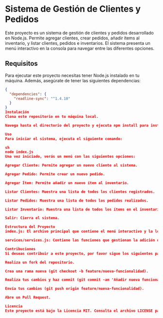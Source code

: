 # Sistema de Gestión de Clientes y Pedidos

Este proyecto es un sistema de gestión de clientes y pedidos desarrollado en Node.js. Permite agregar clientes, crear pedidos, añadir ítems al inventario, y listar clientes, pedidos e inventarios. El sistema presenta un menú interactivo en la consola para navegar entre las diferentes opciones.

## Requisitos

Para ejecutar este proyecto necesitas tener Node.js instalado en tu máquina. Además, asegúrate de tener las siguientes dependencias:

```json
{
  "dependencies": {
    "readline-sync": "^1.4.10"
  }
}
Instalación
Clona este repositorio en tu máquina local.

Navega hasta el directorio del proyecto y ejecuta npm install para instalar las dependencias.

Uso
Para iniciar el sistema, ejecuta el siguiente comando:

sh
node index.js
Una vez iniciado, verás un menú con las siguientes opciones:

Agregar Cliente: Permite agregar un nuevo cliente al sistema.

Agregar Pedido: Permite crear un nuevo pedido.

Agregar Ítem: Permite añadir un nuevo ítem al inventario.

Listar Clientes: Muestra una lista de todos los clientes registrados.

Listar Pedidos: Muestra una lista de todos los pedidos realizados.

Listar Inventario: Muestra una lista de todos los ítems en el inventario.

Salir: Cierra el sistema.

Estructura del Proyecto
index.js: El archivo principal que contiene el menú interactivo y la lógica principal del sistema.

services/services.js: Contiene las funciones que gestionan la adición de clientes, pedidos e ítems, así como la visualización de listas.

Contribuciones
Si deseas contribuir a este proyecto, por favor sigue los siguientes pasos:

Realiza un fork del repositorio.

Crea una rama nueva (git checkout -b feature/nueva-funcionalidad).

Realiza tus cambios y haz commit (git commit -am 'Añadir nueva funcionalidad').

Envía tus cambios (git push origin feature/nueva-funcionalidad).

Abre un Pull Request.

Licencia
Este proyecto está bajo la Licencia MIT. Consulta el archivo LICENSE para más detalles.
```
